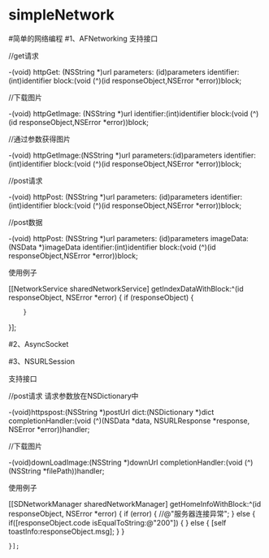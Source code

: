 # simpleNetwork
#简单的网络编程
#1、AFNetworking
支持接口

//get请求

-(void) httpGet: (NSString *)url
      parameters: (id)parameters
      identifier:(int)identifier
           block:(void (^)(id responseObject,NSError *error))block;

//下载图片

-(void) httpGetImage: (NSString *)url
          identifier:(int)identifier
               block:(void (^)(id responseObject,NSError *error))block;

//通过参数获得图片

-(void) httpGetImage:(NSString *)url
          parameters:(id)parameters
          identifier:(int)identifier
               block:(void (^)(id responseObject,NSError *error))block;

//post请求

-(void) httpPost: (NSString *)url
       parameters: (id)parameters
       identifier:(int)identifier
            block:(void (^)(id responseObject,NSError *error))block;

//post数据

-(void) httpPost: (NSString *)url
       parameters: (id)parameters
        imageData:(NSData *)imageData
       identifier:(int)identifier
            block:(void (^)(id responseObject,NSError *error))block;

使用例子

[[NetworkService sharedNetworkService] getIndexDataWithBlock:^(id responseObject, NSError *error) 
{
        if (responseObject)
        {
            
        }
}];

#2、AsyncSocket

#3、NSURLSession

支持接口

//post请求 请求参数放在NSDictionary中

-(void)httpspost:(NSString *)postUrl dict:(NSDictionary *)dict completionHandler:(void (^)(NSData *data, NSURLResponse *response, NSError *error))handler;

//下载图片

-(void)downLoadImage:(NSString *)downUrl completionHandler:(void (^)(NSString *filePath))handler;

使用例子

   [[SDNetworkManager sharedNetworkManager] getHomeInfoWithBlock:^(id responseObject, NSError *error) {
        if (error) {
            //@"服务器连接异常";
        }
        else
        {
            if([responseObject.code isEqualToString:@"200"])
            {
            }
            else
            {
                [self toastInfo:responseObject.msg];
            }
        }
        
    }];


